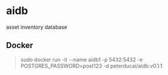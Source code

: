 # aidb
asset inventory database

## Docker

> sudo docker run -it --name aidb1 -p 5432:5432 -e POSTGRES_PASSWORD=post123 -d peterducai/aidb:v0.1.1

